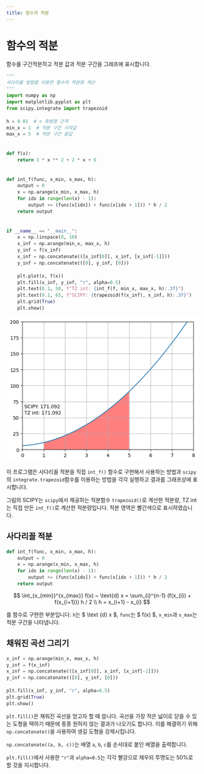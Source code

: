```yaml
---
title: 함수의 적분
---
```


# 함수의 적분

함수를 구간적분하고 적분 값과 적분 구간을 그래프에 표시합니다.

```python
"""
사다리꼴 방법을 이용한 함수의 적분량 계산 
"""
import numpy as np
import matplotlib.pyplot as plt
from scipy.integrate import trapezoid

h = 0.01  # x 축방향 간격
min_x = 1  # 적분 구간 시작값
max_x = 5  # 적분 구간 끝값


def f(x):
    return 3 * x ** 2 + 2 * x + 6


def int_f(func, x_min, x_max, h):
    output = 0
    x = np.arange(x_min, x_max, h)
    for idx in range(len(x) - 1):
        output += (func(x[idx]) + func(x[idx + 1])) * h / 2
    return output


if __name__ == "__main__":
    x = np.linspace(0, 10)
    x_inf = np.arange(min_x, max_x, h)
    y_inf = f(x_inf)
    x_inf = np.concatenate(([x_inf[0]], x_inf, [x_inf[-1]]))
    y_inf = np.concatenate(([0], y_inf, [0]))

    plt.plot(x, f(x))
    plt.fill(x_inf, y_inf, "r", alpha=0.5)
    plt.text(0.1, 50, f"TZ int: {int_f(f, min_x, max_x, h):.3f}")
    plt.text(0.1, 65, f"SCIPY: {trapezoid(f(x_inf), x_inf, h):.3f}")
    plt.grid(True)
    plt.show()
```

![코드 결과](assets/function_integration_1.png)

이 프로그램은 사다리꼴 적분을 직접 `int_f()` 함수로 구현해서 사용하는 방법과 `scipy`의 `integrate.trapezoid`함수를 이용하는 방법을 각각 실행하고 결과를 그래프상에 표시합니다.

그림의 SCIPY는 `scipy`에서 제공하는 적분함수 `trapezoid()`로 계산한 적분량, TZ int는 직접 만든 `int_f()`로 계산한 적분량입니다. 적분 영역은 빨간색으로 표시하였습니다.

## 사다리꼴 적분

```python
def int_f(func, x_min, x_max, h):
    output = 0
    x = np.arange(x_min, x_max, h)
    for idx in range(len(x) - 1):
        output += (func(x[idx]) + func(x[idx + 1])) * h / 2
    return output
```

$$ \int_{x_{min}}^{x_{max}} f(x) ~ \text{d} x = \sum_{i}^{n-1} (f(x_{i}) + f(x_{i+1})) h / 2 \\ h = x_{i+1} - x_{i} $$

를 함수로 구현한 부분입니다. `h`는 $ \text {d} x $, `func`는 $ f(x) $, `x_min`과 `x_max`는 적분 구간을 나타냅니다.

## 채워진 곡선 그리기

```python
x_inf = np.arange(min_x, max_x, h)
y_inf = f(x_inf)
x_inf = np.concatenate(([x_inf[0]], x_inf, [x_inf[-1]]))
y_inf = np.concatenate(([0], y_inf, [0]))

plt.fill(x_inf, y_inf, "r", alpha=0.5)
plt.grid(True)
plt.show()
```

`plt.fill()`은 채워진 곡선을 얻고자 할 때 씁니다. 곡선을 가장 적은 넓이로 닫을 수 있는 도형을 택하기 때문에 종종 원하지 않는 결과가 나오기도 합니다. 이를 해결하기 위해 `np.concatenate()`을 사용하여 생길 도형을 강제시킵니다.

`np.concatenate((a, b, c))`는 배열 `a`, `b`, `c`를 순서대로 붙인 배열을 출력합니다.

`plt.fill()`에서 사용한 `"r"`과 `alpha=0.5`는 각각 빨강으로 채우되 투명도는 50%로 할 것을 지시합니다.
